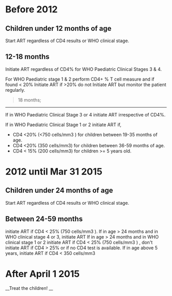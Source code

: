 Before 2012
===========

Children under 12 months of age
-------------------------------

Start ART regardless of CD4 results or WHO clinical stage.

12-18 months
------------

Initiate ART regardless of CD4% for WHO Paediatric Clinical Stages 3 & 4. 

For WHO Paediatric stage 1 & 2 perform CD4+ % T cell measure and if found < 20% Initiate ART if >20% do not Initiate ART but monitor the patient regularly.

> 18 months;
------------

If in WHO Paediatric Clinical Stage 3 or 4 initiate ART irrespective of CD4%.

If in WHO Paediatric Clinical Stage 1 or 2 initiate ART if,
* CD4 <20% (<750 cells/mm3 ) for children between 19-35 months of age.
* CD4 <20% (350 cells/mm3) for children between 36-59 months of age.
* CD4 < 15% (200 cells/mm3) for children >= 5 years old.

2012 until Mar 31 2015
======================

Children under 24 months of age
-------------------------------

Start ART regardless of CD4 results or WHO clinical stage.

Between 24-59 months
--------------------

initiate ART if CD4 < 25% (750 cells/mm3 ).
If in age > 24 months and in WHO clinical stage 4 or 3, initiate ART
If in age > 24 months and in WHO clinical stage 1 or 2 initiate ART if CD4 < 25% (750 cells/mm3 ) , don't initiate ART if CD4 > 25% or if no CD4 test is available.
If in age above 5 years, initiate ART if CD4 < 350 cells/mm3

After April 1 2015
==================

__Treat the children! __


